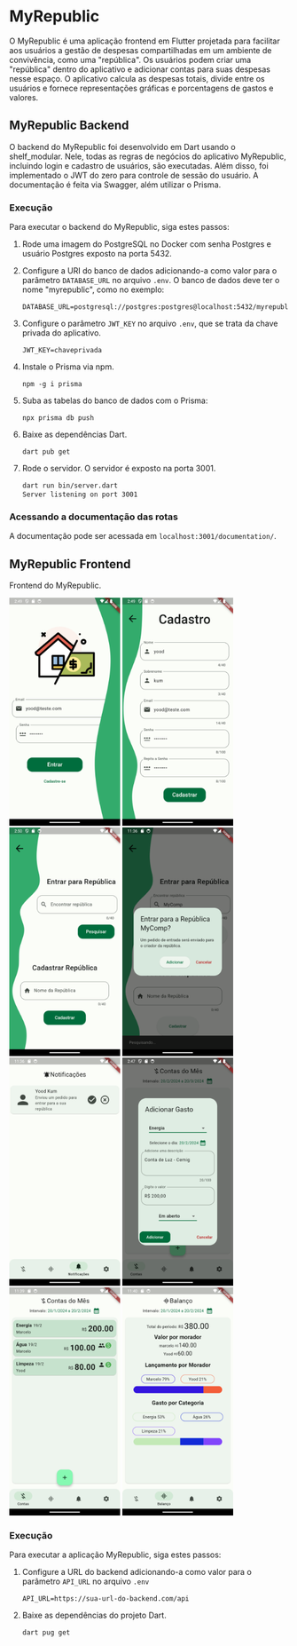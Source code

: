 # MyRepublic

O MyRepublic é uma aplicação frontend em Flutter projetada para facilitar aos usuários a gestão de despesas compartilhadas em um ambiente de convivência, como uma "república". Os usuários podem criar uma "república" dentro do aplicativo e adicionar contas para suas despesas nesse espaço. O aplicativo calcula as despesas totais, divide entre os usuários e fornece representações gráficas e porcentagens de gastos e valores.

## MyRepublic Backend

O backend do MyRepublic foi desenvolvido em Dart usando o shelf_modular. Nele, todas as regras de negócios do aplicativo MyRepublic, incluindo login e cadastro de usuários, são executadas. Além disso, foi implementado o JWT do zero para controle de sessão do usuário. A documentação é feita via Swagger, além utilizar o Prisma.

### Execução

Para executar o backend do MyRepublic, siga estes passos:

1. Rode uma imagem do PostgreSQL no Docker com senha Postgres e usuário Postgres exposto na porta 5432.

2. Configure a URI do banco de dados adicionando-a como valor para o parâmetro `DATABASE_URL` no arquivo `.env`. O banco de dados deve ter o nome "myrepublic", como no exemplo:
    ```
    DATABASE_URL=postgresql://postgres:postgres@localhost:5432/myrepublic
    ```

3. Configure o parâmetro `JWT_KEY` no arquivo `.env`, que se trata da chave privada do aplicativo.
    ```
    JWT_KEY=chaveprivada
    ```

4. Instale o Prisma via npm.
    ```
    npm -g i prisma 
    ```

5. Suba as tabelas do banco de dados com o Prisma:
     ```
    npx prisma db push
    ```

6. Baixe as dependências Dart.
     ```
    dart pub get
    ```

7. Rode o servidor. O servidor é exposto na porta 3001.
    ```
    dart run bin/server.dart
    Server listening on port 3001
    ```

### Acessando a documentação das rotas

A documentação pode ser acessada em `localhost:3001/documentation/`.


## MyRepublic Frontend

Frontend do MyRepublic.

<img src="/frontend/images/screenshots/1.png" alt="MyRepublic Login" heigth="500" width="200"> <img src="/frontend/images/screenshots/2.png" alt="MyRepublic Sign Up" heigth="500" width="200"> <img src="/frontend/images/screenshots/3.png" alt="MyRepublic Search Republic" heigth="500" width="200"> <img src="/frontend/images/screenshots/4.png" alt="MyRepublic Search Republic2" heigth="500" width="200"> <img src="/frontend/images/screenshots/5.png" alt="MyRepublic Notification" heigth="500" width="200"> <img src="/frontend/images/screenshots/6.png" alt="MyRepublic Add Invoices" heigth="500" width="200"> <img src="/frontend/images/screenshots/7.png" alt="MyRepublic Invoices" heigth="500" width="200"> <img src="/frontend/images/screenshots/8.png" alt="MyRepublic Balance" heigth="500" width="200">

### Execução

Para executar a aplicação MyRepublic, siga estes passos:

1. Configure a URL do backend adicionando-a como valor para o parâmetro `API_URL` no arquivo `.env`
    ```
    API_URL=https://sua-url-do-backend.com/api
    ```
2. Baixe as dependências do projeto Dart.
    ```
    dart pug get
    ```